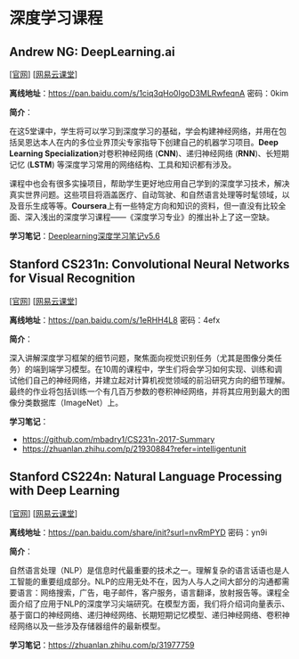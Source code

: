# 深度学习课程

## Andrew NG: DeepLearning.ai

[[官网](http://deeplearning.ai/)] [[网易云课堂](<https://mooc.study.163.com/university/deeplearning_ai#/c>)]

**离线地址**：<https://pan.baidu.com/s/1ciq3qHo0lgoD3MLRwfeqnA> 密码：0kim

**简介**：

在这5堂课中，学生将可以学习到深度学习的基础，学会构建神经网络，并用在包括吴恩达本人在内的多位业界顶尖专家指导下创建自己的机器学习项目。**Deep Learning Specialization**对卷积神经网络 (**CNN**)、递归神经网络 (**RNN**)、长短期记忆 (**LSTM**) 等深度学习常用的网络结构、工具和知识都有涉及。

课程中也会有很多实操项目，帮助学生更好地应用自己学到的深度学习技术，解决真实世界问题。这些项目将涵盖医疗、自动驾驶、和自然语言处理等时髦领域，以及音乐生成等等。**Coursera**上有一些特定方向和知识的资料，但一直没有比较全面、深入浅出的深度学习课程——《深度学习专业》的推出补上了这一空缺。

**学习笔记**：[Deeplearning深度学习笔记v5.6](./Deeplearning深度学习笔记v5.6.pdf)

## Stanford CS231n: Convolutional Neural Networks for Visual Recognition

[[官网](http://cs231n.stanford.edu/)] [[网易云课堂](<https://study.163.com/course/introduction/1004697005.htm>)]

**离线地址**：https://pan.baidu.com/s/1eRHH4L8 密码：4efx

**简介**：

深入讲解深度学习框架的细节问题，聚焦面向视觉识别任务（尤其是图像分类任务）的端到端学习模型。在10周的课程中，学生们将会学习如何实现、训练和调试他们自己的神经网络，并建立起对计算机视觉领域的前沿研究方向的细节理解。最终的作业将包括训练一个有几百万参数的卷积神经网络，并将其应用到最大的图像分类数据库（ImageNet）上。

**学习笔记**：

- <https://github.com/mbadry1/CS231n-2017-Summary>
- <https://zhuanlan.zhihu.com/p/21930884?refer=intelligentunit>

## Stanford CS224n: Natural Language Processing with Deep Learning

[[官网](<http://web.stanford.edu/class/cs224n/>)] [[网易云课堂](<https://study.163.com/note/noteIndex.htm?id=1006185093&type=0>)]

**离线地址**：<https://pan.baidu.com/share/init?surl=nvRmPYD> 密码：yn9i

**简介**：

自然语言处理（NLP）是信息时代最重要的技术之一。理解复杂的语言话语也是人工智能的重要组成部分。NLP的应用无处不在，因为人与人之间大部分的沟通都需要语言：网络搜索，广告，电子邮件，客户服务，语言翻译，放射报告等。课程全面介绍了应用于NLP的深度学习尖端研究。在模型方面，我们将介绍词向量表示、基于窗口的神经网络、递归神经网络、长期短期记忆模型、递归神经网络、卷积神经网络以及一些涉及存储器组件的最新模型。

**学习笔记**：<https://zhuanlan.zhihu.com/p/31977759>

